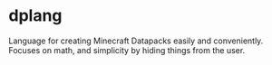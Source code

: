 # dplang
Language for creating Minecraft Datapacks easily and conveniently. Focuses on math, and simplicity by hiding things from the user. 

